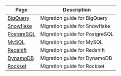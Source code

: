 
| Page                                                              | Description                    |
|-------------------------------------------------------------------|--------------------------------|
| [BigQuery](bigquery/index.md)                                     | Migration guide for BigQuery   |
| [Snowflake](./snowflake.md)                                       | Migration guide for Snowflake  |
| [PostgreSQL](postgres/index.md)                                   | Migration guide for PostgreSQL |
| [MySQL](../integrations/data-ingestion/dbms/mysql/index.md)       | Migration guide for MySQL      |
| [Redshift](../integrations/data-ingestion/redshift/index.md)      | Migration guide for Redshift   |
| [DynamoDB](../integrations/data-ingestion/dbms/dynamodb/index.md) | Migration guide for DynamoDB   |
| [Rockset](../integrations/migration/rockset.md)                   | Migration guide for Rockset    |
